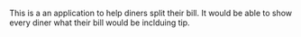 
This is a an application to help diners split their bill. It would be able to show every diner what their bill would be inclduing tip. 

